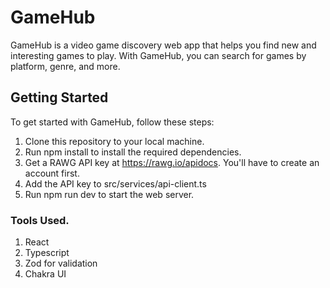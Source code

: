 # GameHub
GameHub is a video game discovery web app that helps you find new and interesting games to play. With GameHub, you can search for games by platform, genre, and more.
## Getting Started
To get started with GameHub, follow these steps:

1) Clone this repository to your local machine.
2) Run npm install to install the required dependencies.
3) Get a RAWG API key at https://rawg.io/apidocs. You'll have to create an account first.
4) Add the API key to src/services/api-client.ts
5) Run npm run dev to start the web server.
### Tools Used.
1) React
2) Typescript
3) Zod for validation
4) Chakra UI
